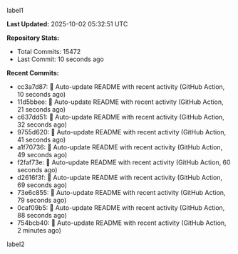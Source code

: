 
label1 
<!-- ACTIVITY_START -->
**Last Updated:** 2025-10-02 05:32:51 UTC

**Repository Stats:**
- Total Commits: 15472
- Last Commit: 10 seconds ago

**Recent Commits:**
- cc3a7d87: 🤖 Auto-update README with recent activity (GitHub Action, 10 seconds ago)
- 11d5bbee: 🤖 Auto-update README with recent activity (GitHub Action, 21 seconds ago)
- c637dd51: 🤖 Auto-update README with recent activity (GitHub Action, 32 seconds ago)
- 9755d620: 🤖 Auto-update README with recent activity (GitHub Action, 41 seconds ago)
- a1f70736: 🤖 Auto-update README with recent activity (GitHub Action, 49 seconds ago)
- f2faf73e: 🤖 Auto-update README with recent activity (GitHub Action, 60 seconds ago)
- d2616f3f: 🤖 Auto-update README with recent activity (GitHub Action, 69 seconds ago)
- 73e6c855: 🤖 Auto-update README with recent activity (GitHub Action, 79 seconds ago)
- 0caf09b5: 🤖 Auto-update README with recent activity (GitHub Action, 88 seconds ago)
- 754bcb40: 🤖 Auto-update README with recent activity (GitHub Action, 2 minutes ago)
<!-- ACTIVITY_END -->

label2
